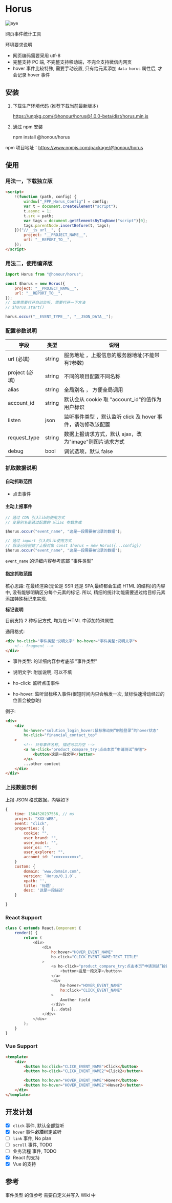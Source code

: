 # Horus

![eye](https://raw.githubusercontent.com/DeronW/horus/master/images/horus.jpg)

网页事件统计工具

环境要求说明

-   网页编码需要采用 utf-8
-   完整支持 PC 端, 不完整支持移动端，不完全支持微信内网页
-   hover 事件比较特殊, 需要手动设置, 只有给元素添加 `data-horus` 属性后, 才会记录 hover 事件

## 安装

1. 下载生产环境代码 (推荐下载当前最新版本)

    https://unpkg.com/@honour/horus@1.0.0-beta/dist/horus.min.js

2. 通过 npm 安装

    npm install @honour/horus

npm 项目地址：https://www.npmjs.com/package/@honour/horus

## 使用

### 用法一，下载独立版

```html
<script>
    !(function (path, config) {
        window["_FPP_Horus_Config"] = config;
        var t = document.createElement("script");
        t.async = 1;
        t.src = path;
        var tags = document.getElementsByTagName("script")[0];
        tags.parentNode.insertBefore(t, tags);
    })("//__js_url__", {
        project: "__PROJECT_NAME__",
        url: "__REPORT_TO__",
    });
</script>
```

### 用法二，使用编译版

```javascript
import Horus from "@honour/horus";

const $horus = new Horus({
    project: "__PROJECT_NAME__",
    url: "__REPORT_TO__",
});
// 如果需要打开自动监听, 需要打开一下方法
// $horus.start()

horus.occur("__EVENT_TYPE__", "__JSON_DATA__");
```

### 配置参数说明

| 字段           | 类型   | 说明                                                        |
| -------------- | ------ | ----------------------------------------------------------- |
| url (必填)     | string | 服务地址 ，上报信息的服务器地址(不能带有\?参数)             |
| project (必填) | string | 不同的项目配置不同名称                                      |
| alias          | string | 全局别名 ， 方便全局调用                                    |
| account_id     | string | 默认会从 cookie 取 "account_id"的值作为用户标识             |
| listen         | json   | 监听事件类型 ，默认监听 click 及 hover 事件，请勿修改该配置 |
| request_type   | string | 数据上报请求方式，默认 ajax，改为"image"则图片请求方式      |
| debug          | bool   | 调试选项，默认 false                                        |

### 抓取数据说明

#### 自动抓取范围

-   点击事件

#### 主动上报事件

```javascript
// 通过 CDN 引入lib的使用方式
// 变量别名是通过配置的 alias 参数生成

$horus.occur("event_name", "这是一段需要被记录的数据");
```

```javascript
// 通过 import 引入的lib使用方式
// 假设已经创建了上报对象 const $horus = new Horus({...config})
$horus.occur("event_name", "这是一段需要被记录的数据");
```

`event_name` 的详细内容参考底部 "事件类型"

#### 指定抓取范围

核心思路: 在最终渲染(无论是 SSR 还是 SPA,最终都会生成 HTML 的结构)的内容中, 没有能够明确区分每个元素的标记. 所以, 精细的统计功能需要通过给目标元素添加特殊标记来实现.

**标记说明**

目前支持 2 种标记方式, 均为在 HTML 中添加特殊属性

通用格式:

```html
<div ho-click="事件类型:说明文字" ho-hover="事件类型:说明文字">
    <!-- fragment -->
</div>
```

-   事件类型: 的详细内容参考底部 "事件类型"
-   说明文字: 附加说明, 可以不填

-   ho-click: 监听点击事件
-   ho-hover: 监听鼠标移入事件(很短时间内只会触发一次, 鼠标快速滑动经过的位置会被忽略)

例子:

```html
<div>
    <div
        ho-hover="solution_login_hover:鼠标移动到“刷脸登录”的hover状态"
        ho-click="financial_contact_top"
    >
        <!-- 只有事件名称, 描述可以为空 -->
        <a ho-click="product_compare_try:点击本页“申请测试”按钮">
            <button>这是一段文字</button>
        </a>
        ...other context
    </div>
</div>
```

### 上报数据示例

上报 JSON 格式数据，内容如下

```javascript
{
    time: 1504520237556, // ms
    project: "XXX-WEB",
    event: "click",
    properties: {
        cookie: "",
        user_brand: "",
        user_model: "",
        user_os: "",
        user_explorer: "",
        account_id: "xxxxxxxxxxx",
    }
    custom: {
        domain: 'www.domain.com',
        version: `Horus/0.1.0`,
        xpath: '',
        title: '标题',
        desc: '这是一段描述'
    }

}
```

### React Support

```javascript
class C extends React.Component {
    render() {
        return (
            <div>
                <div
                    ho:hover="HOVER_EVENT_NAME"
                    ho-click="CLICK_EVENT_NAME:TEXT_TITLE"
                >
                    <a ho-click="product_compare_try:点击本页“申请测试”按钮">
                        <button>这是一段文字</button>
                    </a>
                    <div
                        ho-hover="HOVER_EVENT_NAME"
                        ho:click="CLICK_EVENT_NAME"
                    >
                        Another field
                    </div>
                    {...data}
                </div>
            </div>
        );
    }
}
```

### Vue Support

```html
<template>
    <div>
        <button ho:click="CLICK_EVENT_NAME">Click</button>
        <button ho-click="CLICK_EVENT_NAME2">Click2</button>

        <button ho:hover="HOVER_EVENT_NAME">Hover</button>
        <button ho-hover="HOVER_EVENT_NAME2">Hover2</button>
    </div>
</template>
```

## 开发计划

-   [x] `click` 事件, 默认全部监听
-   [x] `hover` 事件**必须**绑定监听
-   [ ] `link` 事件, No plan
-   [ ] `scroll` 事件, TODO
-   [ ] 业务流程 事件, TODO
-   [x] React 的支持
-   [x] Vue 的支持

## 参考

事件类型 的值参考 需要自定义并写入 Wiki 中
